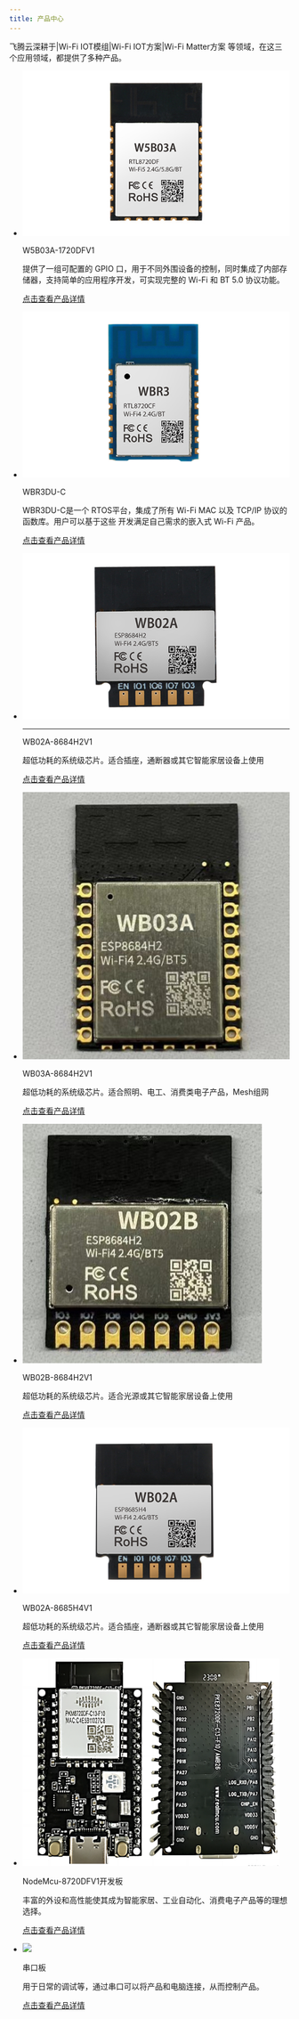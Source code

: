 ```yaml
---
title: 产品中心
---
```





飞腾云深耕于|Wi-Fi IOT模组|Wi-Fi IOT方案|Wi-Fi Matter方案 等领域，在这三个应用领域，都提供了多种产品。



<!-- <!DOCTYPE html>
<html lang="en">
<head>
<meta charset="UTF-8">
<meta name="viewport" content="width=device-width, initial-scale=1.0">
<title>Grid Template</title>
<link rel="stylesheet" href="../solutions/styles.css">
</head>
<body>
    <div class="grid-container" id="gridContainer">
        <div class="grid-item" onclick="window.location.href='/zh/products/8720df/W5B03A-1720DFV1/';">
            <img src="/assets/images/chanpin-tu/插座1.jpg" alt="Image 1">
            <h2>W5B03A-1720DFV1 </h2>
            <p>提供了一组可配置的 GPIO 口，用于不同外围设备的控制，同时集成了内部存储器，支持简单的应用程序开发，可实现完整的 Wi-Fi 和 BT 5.0 协议功能。</p>
        </div>
        <div  class="grid-item" onclick="window.location.href='/zh/products/8720cf/WBR3DU-C/';">
            <img src="/assets/images/chanpin-tu/8720cf.jpg" alt="Image 2">
            <h2>WBR3DU-C</h2>
            <p> WBR3DU-C是一个 RTOS平台，集成了所有 Wi-Fi MAC 以及 TCP/IP 协议的函数库。用户可以基于这些 开发满足自己需求的嵌入式 Wi-Fi 产品。</p>
        </div>
        <div class="grid-item" onclick="window.location.href='/zh/products/matter/socket1_5/';" >
            <img src="/assets/images/chanpin-tu/wb02a.jpg" alt="Image 2">
            <h2>WB02A-8684H2V1</h2>
            <p>超低功耗的系统级芯片。适合插座，通断器或其它智能家居设备上使用</p>
        </div>
        <div  class="grid-item" onclick="window.location.href='/zh/products/matter/WB03A-8684H2V1/';" >
            <img src="/assets/images/chanpin-tu/wb03a.jpg" alt="Image 2">
            <h2>WB03A-8684H2V1</h2>
            <p>超低功耗的系统级芯片。适合照明、电工、消费类电子产品，Mesh组网</p>
        </div>
        <div  class="grid-item" onclick="window.location.href='/zh/products/matter/WB02B-8684H2V1/';">
            <img src="/assets/images/chanpin-tu/wb02b.jpg" alt="Image 2">
            <h2>WB02B-8684H2V1</h2>
            <p>超低功耗的系统级芯片。适合光源或其它智能家居设备上使用</p>
        </div>
        <div  class="grid-item" onclick="window.location.href='/zh/products/tasmota/tasmota-matter/';">
            <img src="/assets/images/chanpin-tu/wb02a-h4.jpg" alt="Image 2">
            <h2>WB02A-8685H4V1</h2>
            <p>超低功耗的系统级芯片。适合插座，通断器或其它智能家居设备上使用</p>
        </div>
        <div  class="grid-item" onclick="window.location.href='/zh/products/8720df/dev_board/';">
            <img src="/assets/images/8720DF/NodeMcu-8720DFV1开发板(1).png" alt="Image 2">
            <h2>NodeMcu-8720DFV1开发板</h2>
            <p>丰富的外设和高性能使其成为智能家居、工业自动化、消费电子产品等的理想选择。</p>
        </div>
        <div  class="grid-item" onclick="window.location.href='/zh/products/serial_board/';">
            <img src="/assets/images/串口版.jpg" alt="Image 2">
            <h2>串口板</h2>
            <p>用于日常的调试等，通过串口可以将产品和电脑连接，从而控制产品，波特率向下兼容（1.5M/2M）</p>
        </div>
    </div>
</body>
</html> -->


<div class="grid cards" markdown>

-   ![](/assets/images/chanpin-tu/插座1.jpg)

    W5B03A-1720DFV1

    提供了一组可配置的 GPIO 口，用于不同外围设备的控制，同时集成了内部存储器，支持简单的应用程序开发，可实现完整的 Wi-Fi 和 BT 5.0 协议功能。

    [点击查看产品详情](../products/8720df/W5B03A-1720DFV1.md)

-   ![](/assets/images/chanpin-tu/8720cf.jpg)

    WBR3DU-C

    WBR3DU-C是一个 RTOS平台，集成了所有 Wi-Fi MAC 以及 TCP/IP 协议的函数库。用户可以基于这些 开发满足自己需求的嵌入式 Wi-Fi 产品。

    [点击查看产品详情](../products/8720cf/WBR3DU-C.md)

-   ![](/assets/images/chanpin-tu/wb02a.jpg)

    ---
    WB02A-8684H2V1

    超低功耗的系统级芯片。适合插座，通断器或其它智能家居设备上使用

    [点击查看产品详情](../products/matter/socket1_5.md)

-   ![](../assets/images/chanpin-tu/wb03a.jpg)

    WB03A-8684H2V1
    
    超低功耗的系统级芯片。适合照明、电工、消费类电子产品，Mesh组网

    [点击查看产品详情](../products/matter/WB03A-8684H2V1.md)
    
-   ![](/assets/images/chanpin-tu/wb02b.jpg)

    WB02B-8684H2V1

    超低功耗的系统级芯片。适合光源或其它智能家居设备上使用

    [点击查看产品详情](../products/matter/WB02B-8684H2V1.md)
   
-   ![](/assets/images/chanpin-tu/wb02a-h4.jpg)

    WB02A-8685H4V1

    超低功耗的系统级芯片。适合插座，通断器或其它智能家居设备上使用

    [点击查看产品详情](../products/tasmota/tasmota-matter.md)
   
-   ![](/assets/images/8720DF/NodeMcu-8720DFV1开发板(1).png)

    NodeMcu-8720DFV1开发板

    丰富的外设和高性能使其成为智能家居、工业自动化、消费电子产品等的理想选择。

    [点击查看产品详情](../products/8720df/dev_board.md)
   
-   ![](/assets/images/串口版.jpg)

    串口板

    用于日常的调试等，通过串口可以将产品和电脑连接，从而控制产品。

    [点击查看产品详情](../products/serial_board.md)
   

</div>